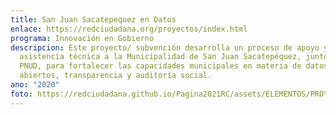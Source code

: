 ```yaml
---
title: San Juan Sacatepequez en Datos
enlace: https://redciudadana.org/proyectos/index.html
programa: Innovación en Gobierno
descripcion: Este proyecto/ subvención desarrolla un proceso de apoyo y
  asistencia técnica a la Municipalidad de San Juan Sacatepéquez, junto con el
  PNUD, para fortalecer las capacidades municipales en materia de datos
  abiertos, transparencia y auditoría social.
ano: "2020"
foto: https://redciudadana.github.io/Pagina2021RC/assets/ELEMENTOS/PROYECTOS/13_San%20Juan%20Sacatepequez%20en%20Datos.jpg
---
```

